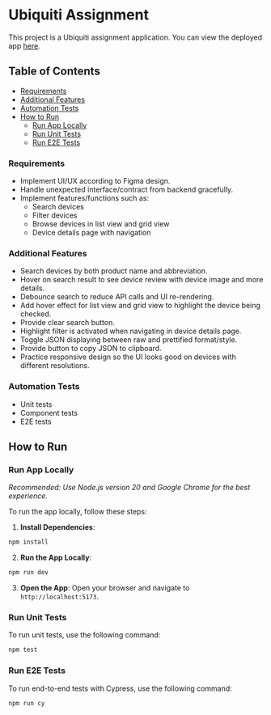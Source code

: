 # Ubiquiti Assignment

This project is a Ubiquiti assignment application. You can view the deployed app [here](https://ubiquiti-nine.vercel.app/).

## Table of Contents
- [Requirements](#requirements)
- [Additional Features](#additional-features)
- [Automation Tests](#automation-tests)
- [How to Run](#how-to-run)
  - [Run App Locally](#run-app-locally)
  - [Run Unit Tests](#run-unit-tests)
  - [Run E2E Tests](#run-e2e-tests)


### Requirements
- Implement UI/UX according to Figma design.
- Handle unexpected interface/contract from backend gracefully.
- Implement features/functions such as:
  - Search devices
  - Filter devices
  - Browse devices in list view and grid view
  - Device details page with navigation

### Additional Features
- Search devices by both product name and abbreviation.
- Hover on search result to see device review with device image and more details.
- Debounce search to reduce API calls and UI re-rendering.
- Add hover effect for list view and grid view to highlight the device being checked.
- Provide clear search button.
- Highlight filter is activated when navigating in device details page.
- Toggle JSON displaying between raw and prettified format/style.
- Provide button to copy JSON to clipboard.
- Practice responsive design so the UI looks good on devices with different resolutions.

### Automation Tests
- Unit tests
- Component tests
- E2E tests

## How to Run
### Run App Locally

_Recommended: Use Node.js version 20 and Google Chrome for the best experience._

To run the app locally, follow these steps:


1. **Install Dependencies**:
  ```bash
  npm install
  ```

2. **Run the App Locally**:
  ```bash
  npm run dev
  ```

3. **Open the App**:
  Open your browser and navigate to `http://localhost:5173`.


### Run Unit Tests
To run unit tests, use the following command:
```bash
npm test
```

### Run E2E Tests
To run end-to-end tests with Cypress, use the following command:
```bash
npm run cy
```

